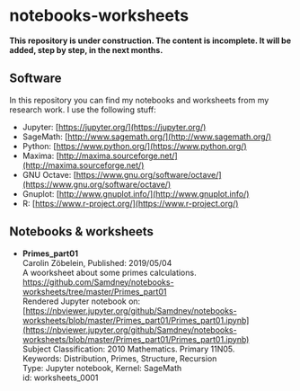 # notebooks-worksheets

**This repository is under construction. The content is incomplete. It will be added, step by step, in the next months.**    


## Software
In this repository you can find my notebooks and worksheets from my research work. I use the following stuff:

* Jupyter: [https://jupyter.org/](https://jupyter.org/)
* SageMath: [http://www.sagemath.org/](http://www.sagemath.org/)
* Python: [https://www.python.org/](https://www.python.org/)
* Maxima: [http://maxima.sourceforge.net/](http://maxima.sourceforge.net/)
* GNU Octave: [https://www.gnu.org/software/octave/](https://www.gnu.org/software/octave/)
* Gnuplot: [http://www.gnuplot.info/](http://www.gnuplot.info/)
* R: [https://www.r-project.org/](https://www.r-project.org/)


## Notebooks & worksheets
* **Primes_part01**  
Carolin Zöbelein, Published: 2019/05/04  
A woorksheet about some primes calculations.  
https://github.com/Samdney/notebooks-worksheets/tree/master/Primes_part01  
Rendered Jupyter notebook on: [https://nbviewer.jupyter.org/github/Samdney/notebooks-worksheets/blob/master/Primes_part01/Primes_part01.ipynb](https://nbviewer.jupyter.org/github/Samdney/notebooks-worksheets/blob/master/Primes_part01/Primes_part01.ipynb)  
Subject Classification: 2010 Mathematics. Primary 11N05.  
Keywords: Distribution, Primes, Structure, Recursion  
Type: Jupyter notebook, Kernel: SageMath  
id: worksheets_0001  

